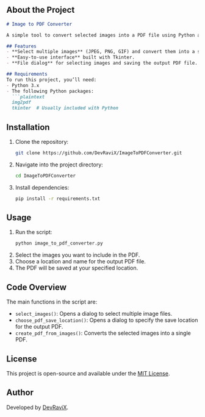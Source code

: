 ## About the Project
```markdown
# Image to PDF Converter

A simple tool to convert selected images into a PDF file using Python and Tkinter. This utility allows you to choose multiple images and save them as a single PDF document, making it perfect for organizing scans, photos, or other image collections.

## Features
- **Select multiple images** (JPEG, PNG, GIF) and convert them into a single PDF.
- **Easy-to-use interface** built with Tkinter.
- **File dialog** for selecting images and saving the output PDF file.

## Requirements
To run this project, you’ll need:
- Python 3.x
- The following Python packages:
  ```plaintext
  img2pdf
  tkinter  # Usually included with Python
  ```

## Installation
1. Clone the repository:
   ```bash
   git clone https://github.com/DevRaviX/ImageToPDFConverter.git
   ```
2. Navigate into the project directory:
   ```bash
   cd ImageToPDFConverter
   ```
3. Install dependencies:
   ```bash
   pip install -r requirements.txt
   ```

## Usage
1. Run the script:
   ```bash
   python image_to_pdf_converter.py
   ```
2. Select the images you want to include in the PDF.
3. Choose a location and name for the output PDF file.
4. The PDF will be saved at your specified location.

## Code Overview
The main functions in the script are:
- `select_images()`: Opens a dialog to select multiple image files.
- `choose_pdf_save_location()`: Opens a dialog to specify the save location for the output PDF.
- `create_pdf_from_images()`: Converts the selected images into a single PDF.


## License
This project is open-source and available under the [MIT License](LICENSE).

## Author
Developed by [DevRaviX](https://github.com/DevRaviX).
```


